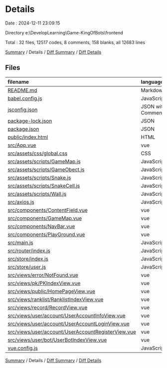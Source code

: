 # Details

Date : 2024-12-11 23:09:15

Directory e:\\DevelopLearning\\Game-KingOfBots\\frontend

Total : 32 files,  12517 codes, 8 comments, 158 blanks, all 12683 lines

[Summary](results.md) / Details / [Diff Summary](diff.md) / [Diff Details](diff-details.md)

## Files
| filename | language | code | comment | blank | total |
| :--- | :--- | ---: | ---: | ---: | ---: |
| [README.md](/README.md) | Markdown | 19 | 0 | 6 | 25 |
| [babel.config.js](/babel.config.js) | JavaScript | 5 | 0 | 1 | 6 |
| [jsconfig.json](/jsconfig.json) | JSON with Comments | 19 | 0 | 1 | 20 |
| [package-lock.json](/package-lock.json) | JSON | 11,392 | 0 | 1 | 11,393 |
| [package.json](/package.json) | JSON | 52 | 0 | 1 | 53 |
| [public/index.html](/public/index.html) | HTML | 16 | 1 | 1 | 18 |
| [src/App.vue](/src/App.vue) | vue | 19 | 0 | 3 | 22 |
| [src/assets/css/global.css](/src/assets/css/global.css) | CSS | 27 | 1 | 1 | 29 |
| [src/assets/scripts/GameMap.js](/src/assets/scripts/GameMap.js) | JavaScript | 151 | 4 | 25 | 180 |
| [src/assets/scripts/GameObect.js](/src/assets/scripts/GameObect.js) | JavaScript | 36 | 0 | 10 | 46 |
| [src/assets/scripts/Snake.js](/src/assets/scripts/Snake.js) | JavaScript | 109 | 0 | 26 | 135 |
| [src/assets/scripts/SnakeCell.js](/src/assets/scripts/SnakeCell.js) | JavaScript | 8 | 0 | 0 | 8 |
| [src/assets/scripts/Wall.js](/src/assets/scripts/Wall.js) | JavaScript | 19 | 0 | 5 | 24 |
| [src/axios.js](/src/axios.js) | JavaScript | 5 | 0 | 2 | 7 |
| [src/components/ContentField.vue](/src/components/ContentField.vue) | vue | 13 | 0 | 3 | 16 |
| [src/components/GameMap.vue](/src/components/GameMap.vue) | vue | 23 | 0 | 5 | 28 |
| [src/components/NavBar.vue](/src/components/NavBar.vue) | vue | 71 | 1 | 8 | 80 |
| [src/components/PlayGround.vue](/src/components/PlayGround.vue) | vue | 15 | 0 | 3 | 18 |
| [src/main.js](/src/main.js) | JavaScript | 14 | 0 | 4 | 18 |
| [src/router/index.js](/src/router/index.js) | JavaScript | 100 | 0 | 6 | 106 |
| [src/store/index.js](/src/store/index.js) | JavaScript | 11 | 0 | 2 | 13 |
| [src/store/user.js](/src/store/user.js) | JavaScript | 115 | 1 | 2 | 118 |
| [src/views/error/NotFound.vue](/src/views/error/NotFound.vue) | vue | 26 | 0 | 3 | 29 |
| [src/views/pk/PKIndexView.vue](/src/views/pk/PKIndexView.vue) | vue | 9 | 0 | 3 | 12 |
| [src/views/public/HomePageView.vue](/src/views/public/HomePageView.vue) | vue | 11 | 0 | 3 | 14 |
| [src/views/ranklist/RanklistIndexView.vue](/src/views/ranklist/RanklistIndexView.vue) | vue | 11 | 0 | 3 | 14 |
| [src/views/record/RecordView.vue](/src/views/record/RecordView.vue) | vue | 11 | 0 | 3 | 14 |
| [src/views/user/account/UserAccountInfoView.vue](/src/views/user/account/UserAccountInfoView.vue) | vue | 21 | 0 | 4 | 25 |
| [src/views/user/account/UserAccountLoginView.vue](/src/views/user/account/UserAccountLoginView.vue) | vue | 95 | 0 | 10 | 105 |
| [src/views/user/account/UserAccountRegisterView.vue](/src/views/user/account/UserAccountRegisterView.vue) | vue | 79 | 0 | 9 | 88 |
| [src/views/user/bot/UserBotIndexView.vue](/src/views/user/bot/UserBotIndexView.vue) | vue | 11 | 0 | 3 | 14 |
| [vue.config.js](/vue.config.js) | JavaScript | 4 | 0 | 1 | 5 |

[Summary](results.md) / Details / [Diff Summary](diff.md) / [Diff Details](diff-details.md)